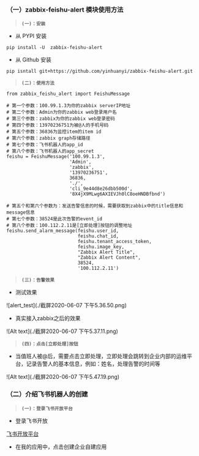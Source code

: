 ###  （一）zabbix-feishu-alert 模块使用方法

> **`(一)：安装`**

- 从 PYPI 安装

```
pip install -U  zabbix-feishu-alert
```

- 从 Github 安装

```
pip isntall git+https://github.com/yinhuanyi/zabbix-feishu-alert.git
```

> **`(二)：使用方法`**

```
from zabbix_feishu_alert import FeishuMessage

# 第一个参数：100.99.1.3为你的zabbix serverIP地址
# 第二个参数：Admin为你的zabbix web登录用户名
# 第三个参数：zabbix为你的zabbix web登录密码
# 第四个参数：13970236751为被@人的手机号码
# 第五个参数：36836为监控item的item id
# 第六个参数：zabbix graph存储路径
# 第七个参数：飞书机器人的app_id
# 第八个参数：飞书机器人的app_secret
feishu = FeishuMessage('100.99.1.3',
                       'Admin',
                       'zabbix',
                       '13970236751',
                       36836,
                       './',
                       'cli_9e44d8e26dbb500d',
                       '8X4jX9MLwg6AXIEVJh0lC8oeHNDBfbnd')

# 第五个和第六个参数为：发送告警信息的时候，需要获取到zabbix中的title信息和message信息
# 第七个参数：38524是此次告警的event_id
# 第八个参数：100.112.2.11是[立即处理]按钮的调整地址
feishu.send_alarm_message(feishu.user_id,
                          feishu.chat_id,
                          feishu.tenant_access_token,
                          feishu.image_key,
                          "Zabbix Alert Title",
                          "Zabbix Alert Content",
                          38524,
                          '100.112.2.11')
```

> **`(三)：告警效果`**

- 测试效果

![alert_test](./截屏2020-06-07 下午5.36.50.png)

- 真实接入zabbix之后的效果

![Alt text](./截屏2020-06-07 下午5.37.11.png)


> **`(四)：点击[立即处理]按钮`**

- 当值班人被@后，需要点击立即处理，立即处理会跳转到企业内部的运维平台，记录告警人的基本信息，例如：姓名，处理告警的时间等

![Alt text](./截屏2020-06-07 下午5.47.19.png)


###  （二）介绍飞书机器人的创建

> **`(一)：登录飞书开放平台`**

- 登录飞书开放

[飞书开放平台](https://open.feishu.cn/)

- 在我的应用中，点击创建企业自建应用



